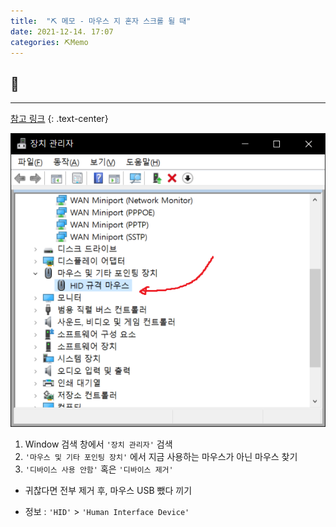 ```yaml
---
title:  "⛏️ 메모 - 마우스 지 혼자 스크롤 될 때"
date: 2021-12-14. 17:07
categories: ⛏️Memo
---
```

## 💎

---

[참고 링크](https://jackfink.blogspot.com/2019/07/window-10.html)
{: .text-center}

![장치 관리자 스크린샷](/assets/img/2021/211214_0001.png)

1. Window 검색 창에서 `'장치 관리자'` 검색
2. `'마우스 및 기타 포인팅 장치'` 에서 지금 사용하는 마우스가 아닌 마우스 찾기
3. `'디바이스 사용 안함'` 혹은 `'디바이스 제거'`

* 귀찮다면 전부 제거 후, 마우스 USB 뺐다 끼기

* 정보 : `'HID'` > `'Human Interface Device'`

